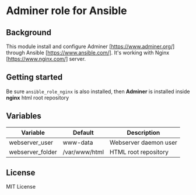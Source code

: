 # Adminer role for Ansible
## Background
This module install and configure Adminer [https://www.adminer.org/] through Ansible [https://www.ansible.com/]. It's working with Nginx [https://www.nginx.com/] server.

## Getting started
Be sure `ansible_role_nginx` is also installed, then **Adminer** is installed inside **nginx** html root repository   

## Variables
| Variable | Default | Description
| --- | --- | --- |
webserver_user | www-data | Webserver daemon user
webserver_folder | /var/www/html | HTML root repository 


## License
MIT License